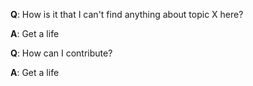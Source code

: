 **Q**: How is it that I can't find anything about topic X here?

**A**: Get a life



**Q**: How can I contribute?

**A**: Get a life